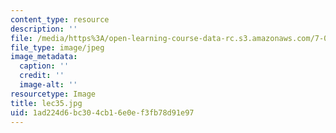 ```yaml
---
content_type: resource
description: ''
file: /media/https%3A/open-learning-course-data-rc.s3.amazonaws.com/7-012-introduction-to-biology-fall-2004/1ad224d6bc304cb16e0ef3fb78d91e97_lec35.jpg
file_type: image/jpeg
image_metadata:
  caption: ''
  credit: ''
  image-alt: ''
resourcetype: Image
title: lec35.jpg
uid: 1ad224d6-bc30-4cb1-6e0e-f3fb78d91e97
---
```

